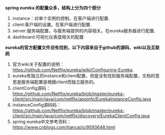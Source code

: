**spring eureka 的配置众多，结构上分为四个部分** 

1. instance：对单个实例的控制，在客户端进行配置.
2. client:客户端的设置。在客户端进行配置.
3. server:服务端配置，与服务端提供的内容相关。在eureka服务器进行配置.
4. dashboard:可视化仪表盘相关的配置

**eureka的官方配置文件没有找到，以下内容来自于github的源码、wiki以及互联网**

1. 官方wiki关于配置的说明：https://github.com/Netflix/eureka/wiki/Configuring-Eureka.
1. eureka有独立的instance和client配置，但是没有找到服务端配置，文档的意思是服务端配置是根据client而独立服务的。
1. clientConfig源码：https://github.com/Netflix/eureka/blob/master/eureka-client/src/main/java/com/netflix/appinfo/EurekaInstanceConfig.java
1. instanceConfig源码码：https://github.com/Netflix/eureka/blob/master/eureka-client/src/main/java/com/netflix/discovery/EurekaClientConfig.java
1. spring eureka中文参考资料：https://www.cnblogs.com/tiancai/p/9593648.html